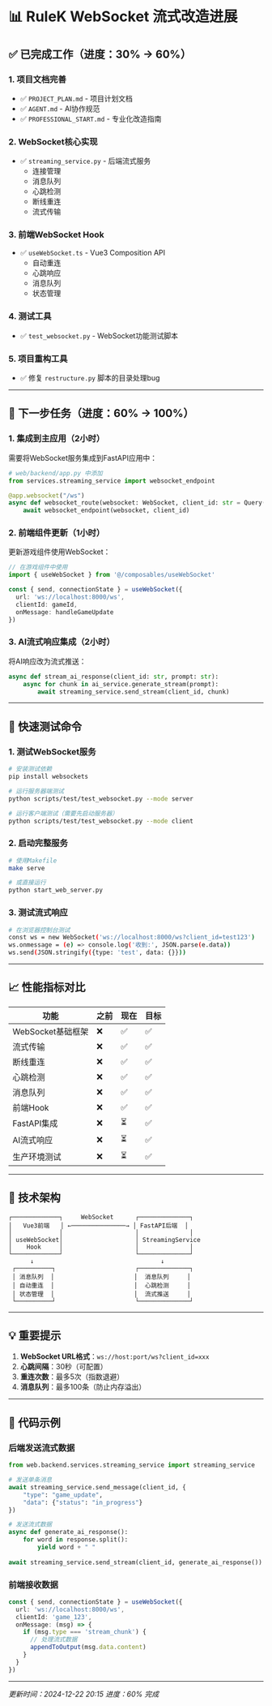 # 📊 RuleK WebSocket 流式改造进展

## ✅ 已完成工作（进度：30% → 60%）

### 1. 项目文档完善
- ✅ `PROJECT_PLAN.md` - 项目计划文档
- ✅ `AGENT.md` - AI协作规范
- ✅ `PROFESSIONAL_START.md` - 专业化改造指南

### 2. WebSocket核心实现
- ✅ `streaming_service.py` - 后端流式服务
  - 连接管理
  - 消息队列
  - 心跳检测
  - 断线重连
  - 流式传输

### 3. 前端WebSocket Hook
- ✅ `useWebSocket.ts` - Vue3 Composition API
  - 自动重连
  - 心跳响应
  - 消息队列
  - 状态管理

### 4. 测试工具
- ✅ `test_websocket.py` - WebSocket功能测试脚本

### 5. 项目重构工具
- ✅ 修复 `restructure.py` 脚本的目录处理bug

---

## 🎯 下一步任务（进度：60% → 100%）

### 1. 集成到主应用（2小时）
需要将WebSocket服务集成到FastAPI应用中：

```python
# web/backend/app.py 中添加
from services.streaming_service import websocket_endpoint

@app.websocket("/ws")
async def websocket_route(websocket: WebSocket, client_id: str = Query(...)):
    await websocket_endpoint(websocket, client_id)
```

### 2. 前端组件更新（1小时）
更新游戏组件使用WebSocket：

```typescript
// 在游戏组件中使用
import { useWebSocket } from '@/composables/useWebSocket'

const { send, connectionState } = useWebSocket({
  url: 'ws://localhost:8000/ws',
  clientId: gameId,
  onMessage: handleGameUpdate
})
```

### 3. AI流式响应集成（2小时）
将AI响应改为流式推送：

```python
async def stream_ai_response(client_id: str, prompt: str):
    async for chunk in ai_service.generate_stream(prompt):
        await streaming_service.send_stream(client_id, chunk)
```

---

## 🚀 快速测试命令

### 1. 测试WebSocket服务
```bash
# 安装测试依赖
pip install websockets

# 运行服务器端测试
python scripts/test/test_websocket.py --mode server

# 运行客户端测试（需要先启动服务器）
python scripts/test/test_websocket.py --mode client
```

### 2. 启动完整服务
```bash
# 使用Makefile
make serve

# 或直接运行
python start_web_server.py
```

### 3. 测试流式响应
```bash
# 在浏览器控制台测试
const ws = new WebSocket('ws://localhost:8000/ws?client_id=test123')
ws.onmessage = (e) => console.log('收到:', JSON.parse(e.data))
ws.send(JSON.stringify({type: 'test', data: {}}))
```

---

## 📈 性能指标对比

| 功能 | 之前 | 现在 | 目标 |
|------|------|------|------|
| WebSocket基础框架 | ❌ | ✅ | ✅ |
| 流式传输 | ❌ | ✅ | ✅ |
| 断线重连 | ❌ | ✅ | ✅ |
| 心跳检测 | ❌ | ✅ | ✅ |
| 消息队列 | ❌ | ✅ | ✅ |
| 前端Hook | ❌ | ✅ | ✅ |
| FastAPI集成 | ❌ | ⏳ | ✅ |
| AI流式响应 | ❌ | ⏳ | ✅ |
| 生产环境测试 | ❌ | ⏳ | ✅ |

---

## 🔧 技术架构

```
┌─────────────┐     WebSocket      ┌──────────────┐
│   Vue3前端   │ ←───────────────→ │ FastAPI后端  │
│             │                    │              │
│ useWebSocket│                    │ StreamingService
│    Hook     │                    │              │
└─────────────┘                    └──────────────┘
      ↓                                   ↓
 ┌──────────┐                      ┌──────────────┐
 │ 消息队列  │                      │  消息队列     │
 │ 自动重连  │                      │  心跳检测     │
 │ 状态管理  │                      │  流式推送     │
 └──────────┘                      └──────────────┘
```

---

## 💡 重要提示

1. **WebSocket URL格式**：`ws://host:port/ws?client_id=xxx`
2. **心跳间隔**：30秒（可配置）
3. **重连次数**：最多5次（指数退避）
4. **消息队列**：最多100条（防止内存溢出）

---

## 📝 代码示例

### 后端发送流式数据
```python
from web.backend.services.streaming_service import streaming_service

# 发送单条消息
await streaming_service.send_message(client_id, {
    "type": "game_update",
    "data": {"status": "in_progress"}
})

# 发送流式数据
async def generate_ai_response():
    for word in response.split():
        yield word + " "
        
await streaming_service.send_stream(client_id, generate_ai_response())
```

### 前端接收数据
```typescript
const { send, connectionState } = useWebSocket({
  url: 'ws://localhost:8000/ws',
  clientId: 'game_123',
  onMessage: (msg) => {
    if (msg.type === 'stream_chunk') {
      // 处理流式数据
      appendToOutput(msg.data.content)
    }
  }
})
```

---

*更新时间：2024-12-22 20:15*
*进度：60% 完成*
